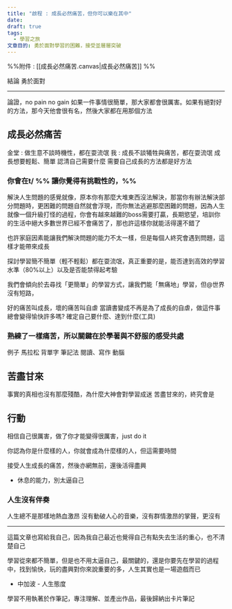 ```yaml
---
title: "啟程 : 成長必然痛苦，但你可以樂在其中"
date: 
draft: true
tags:
  - 學習之旅
文章目的: 勇於面對學習的困難，接受並層層突破
---
```

%%附件 : [[成長必然痛苦.canvas|成長必然痛苦]] %%

結論 勇於面對

---
論證，no pain no gain 如果一件事情很簡單，那大家都會很厲害。如果有絕對好的方法，那今天他會很有名，然後大家都在用那個方法


## 成長必然痛苦
金堂 : 做生意不談時機性，都在耍流氓
我 : 成長不談犧牲與痛苦，都在耍流氓
成長想要輕鬆、簡單
認清自己需要什麼
需要自己成長的方法都是好方法

### 你會在t/ %% 讓你覺得有挑戰性的，%%
 解決人生問題的感覺就像，原本你有那麼大堆東西沒法解決，那當你有辦法解決部分問題時，更困難的問題自然就會浮現，而你無法逃避那麼困難的問題，因為人生就像一個升級打怪的過程，你會有越來越難的boss需要打贏，長期慾望，培訓你的生活中絕大多數世界已經不會痛苦了，那也許這樣你就能活得還不錯了

也許家庭因素能讓我們解決問題的能力不太一樣，但是每個人終究會遇到問題，這樣才能帶來成長

探討學習簡不簡單（輕不輕鬆）都在耍流氓，真正重要的是，能否達到高效的學習水準（80%以上）以及是否能禁得起考驗

我們會傾向於去尋找「更簡單」的學習方式，讓我們能「無痛地」學習，但@世界沒有短路，

好的痛苦叫成長，壞的痛苦叫自虐
當讀書變成不再是為了成長的自虐，做這件事總會變得愉快許多嗎?
確定自己要什麼、達到什麼(工具)

### 熟練了一樣痛苦，所以關鍵在於學著與不舒服的感受共處

例子
馬拉松
背單字
筆記法
閱讀、寫作
動腦

## 苦盡甘來
事實的真相也沒有那麼殘酷，為什麼大神會對學習成迷
苦盡甘來的，終究會是

## 行動

相信自己很厲害，做了你才能變得很厲害，just do it

你認為你是什麼樣的人，你就會成為什麼樣的人，但這需要時間

接受人生成長的痛苦，然後亦網無前，還後活得盡興

* 休息的能力，別太逼自己

### 人生沒有伴奏
人生總不是那樣地熱血激昂
沒有動破人心的音樂，沒有群情激昂的掌聲，更沒有

---
這篇文章也寫給我自己，因為我自己最近也覺得自己有點失去生活的重心，也不清楚自己

學習從來都不簡單，但是也不用太逼自己，最關鍵的，還是你要先在學習的過程中，找到愉快，玩的盡興對你來說重要的多，人生其實也是一場遊戲而已

* 中加波 - 人生態度

學習不用執著於作筆記，專注理解、並產出作品，最後歸納出卡片筆記

